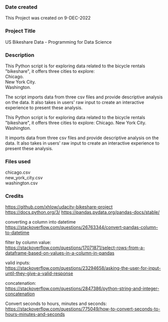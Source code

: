 ### Date created
This Project was created on 9-DEC-2022

### Project Title
US Bikeshare Data - Programming for Data Science

### Description
This Python script is for exploring data related to the bicycle rentals "bikeshare", it offers three cities to explore: <br />
Chicago. <br /> New York City. <br /> Washington.

The script imports data from three csv files and provide descriptive analysis on the data. It also takes in users' raw input to create an interactive experience to present these analysis.

This Python script is for exploring data related to the bicycle rentals "bikeshare", it offers three cities to explore:
Chicago.
New York City.
Washington.

It imports data from three csv files and provide descriptive analysis on the data. It also takes in users' raw input to create an interactive experience to present these analysis.

### Files used
chicago.csv <br />
new_york_city.csv <br />
washington.csv


### Credits
https://github.com/xhlow/udacity-bikeshare-project
https://docs.python.org/3/
https://pandas.pydata.org/pandas-docs/stable/

converting a column into datetime <br />
https://stackoverflow.com/questions/26763344/convert-pandas-column-to-datetime

filter by column value: <br />
https://stackoverflow.com/questions/17071871/select-rows-from-a-dataframe-based-on-values-in-a-column-in-pandas

valid inputs:<br />
https://stackoverflow.com/questions/23294658/asking-the-user-for-input-until-they-give-a-valid-response

concatenation:<br />
https://stackoverflow.com/questions/2847386/python-string-and-integer-concatenation

Convert seconds to hours, minutes and seconds:<br />
https://stackoverflow.com/questions/775049/how-to-convert-seconds-to-hours-minutes-and-seconds
